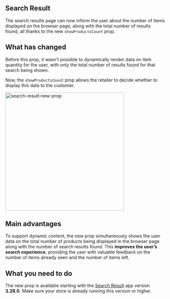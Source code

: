 ## Search Result

The search results page can now inform the user about the number of items displayed on the browser page, along with the total number of results found, all thanks to the new `showProductsCount` prop.

## What has changed

Before this prop, it wasn’t possible to dynamically render data on item quantity for the user, with only the total number of results found for that search being shown.

Now, the `showProductsCount` prop allows the retailer to decide whether to display this data to the customer.

<img width="374" alt="search-result-new-prop" src="https://user-images.githubusercontent.com/52087100/63536853-d8c9b580-c4ea-11e9-9837-00e4f05d8406.png">

## Main advantages

To support dynamic content, the new prop simultaneously shows the user data on the total number of products being displayed in the browser page along with the number of search results found. This **improves the user’s search experience**, providing the user with valuable feedback on the number of items already seen and the number of items left.

## What you need to do

The new prop is available starting with the [Search Result](https://github.com/vtex-apps/search-result) app version **3.28.0**. Make sure your store is already running this version or higher.
